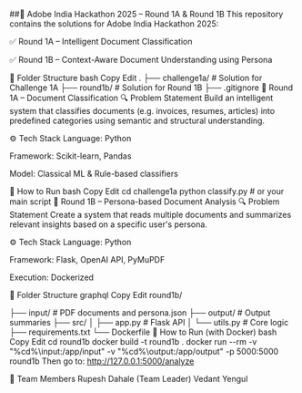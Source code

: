 ##🧠 Adobe India Hackathon 2025 – Round 1A & Round 1B
This repository contains the solutions for Adobe India Hackathon 2025:

✅ Round 1A – Intelligent Document Classification

✅ Round 1B – Context-Aware Document Understanding using Persona

📂 Folder Structure
bash
Copy
Edit
.
├── challenge1a/       # Solution for Challenge 1A
├── round1b/           # Solution for Round 1B
├── .gitignore
🧩 Round 1A – Document Classification
🔍 Problem Statement
Build an intelligent system that classifies documents (e.g. invoices, resumes, articles) into predefined categories using semantic and structural understanding.

⚙ Tech Stack
Language: Python

Framework: Scikit-learn, Pandas

Model: Classical ML & Rule-based classifiers

🚀 How to Run
bash
Copy
Edit
cd challenge1a
python classify.py  # or your main script
🧠 Round 1B – Persona-based Document Analysis
🔍 Problem Statement
Create a system that reads multiple documents and summarizes relevant insights based on a specific user's persona.

⚙ Tech Stack
Language: Python

Framework: Flask, OpenAI API, PyMuPDF

Execution: Dockerized

🧪 Folder Structure
graphql
Copy
Edit
round1b/

├── input/            # PDF documents and persona.json
├── output/           # Output summaries
├── src/
│   ├── app.py        # Flask API
│   └── utils.py      # Core logic
├── requirements.txt
└── Dockerfile
🚀 How to Run (with Docker)
bash
Copy
Edit
cd round1b
docker build -t round1b .
docker run --rm -v "%cd%\input:/app/input" -v "%cd%\output:/app/output" -p 5000:5000 round1b
Then go to: http://127.0.0.1:5000/analyze

🙌 Team Members
Rupesh Dahale (Team Leader)
Vedant Yengul
